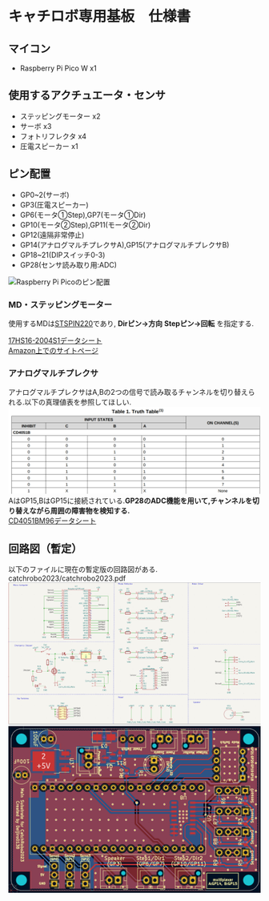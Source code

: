# キャチロボ専用基板　仕様書
## マイコン
- Raspberry Pi Pico W x1

## 使用するアクチュエータ・センサ
- ステッピングモーター x2
- サーボ x3
- フォトリフレクタ x4
- 圧電スピーカー x1

## ピン配置
- GP0~2(サーボ)
- GP3(圧電スピーカー)
- GP6(モータ①Step),GP7(モータ①Dir)
- GP10(モータ②Step),GP11(モータ②Dir)
- GP12(遠隔非常停止)
- GP14(アナログマルチプレクサA),GP15(アナログマルチプレクサB)
- GP18~21(DIPスイッチ0-3)
- GP28(センサ読み取り用:ADC)

![Raspberry Pi Picoのピン配置](https://image.itmedia.co.jp/news/articles/2107/23/l_bmepico01.jpg)

### MD・ステッピングモーター
使用するMDは[STSPIN220](https://akizukidenshi.com/catalog/g/gK-14790/)であり,
**Dirピン→方向**
**Stepピン→回転**
を指定する.

[17HS16-2004S1データシート](https://www.omc-stepperonline.com/download/17HS16-2004S1.pdf) <br>
[Amazon上でのサイトページ](https://www.amazon.co.jp/Nema-%E3%82%B9%E3%83%86%E3%83%83%E3%83%94%E3%83%B3%E3%82%B0%E3%83%A2%E3%83%BC%E3%82%BF-%E3%83%90%E3%82%A4%E3%83%9D%E3%83%BC%E3%83%A91-8%C2%B0-13Ncm-42x42x20mm/dp/B074Y4NP78/ref=asc_df_B074Y4NP78/?tag=jpgo-22&linkCode=df0&hvadid=265845994451&hvpos=&hvnetw=g&hvrand=9291562426356432587&hvpone=&hvptwo=&hvqmt=&hvdev=c&hvdvcmdl=&hvlocint=&hvlocphy=1009285&hvtargid=pla-456291539009&psc=1)


### アナログマルチプレクサ
アナログマルチプレクサはA,Bの2つの信号で読み取るチャンネルを切り替えられる.以下の真理値表を参照してほしい.
![真理値表](/catchrobo2023/Images/CD4051B_Truth.png)
AはGP15,BはGP15に接続されている.**GP28のADC機能を用いて,チャンネルを切り替えながら周囲の障害物を検知する.** <br>
[CD4051BM96データシート](https://datasheet.lcsc.com/lcsc/1809261612_Texas-Instruments-CD4051BM96_C21379.pdf)

## 回路図（暫定）
以下のファイルに現在の暫定版の回路図がある.
catchrobo2023/catchrobo2023.pdf
![回路図](/catchrobo2023/Images/Circuit.png)
![基板の外形](/catchrobo2023/Images/Substrate.png)